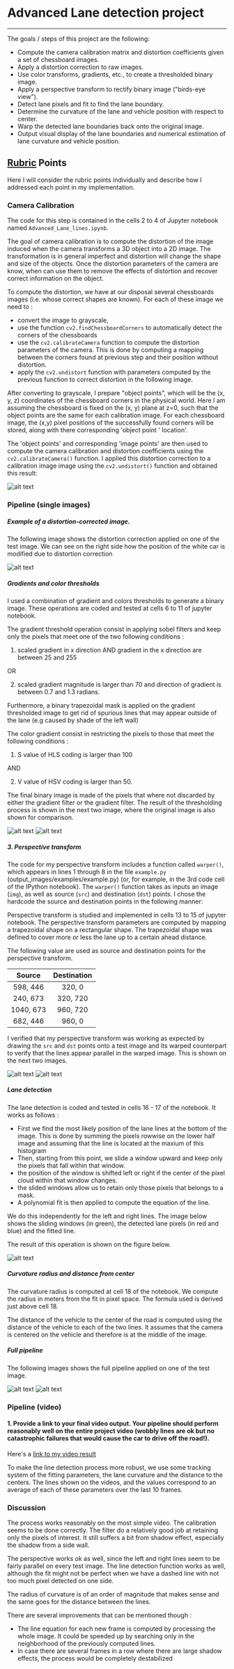 # Advanced Lane detection project

---


The goals / steps of this project are the following:

* Compute the camera calibration matrix and distortion coefficients given a set of chessboard images.
* Apply a distortion correction to raw images.
* Use color transforms, gradients, etc., to create a thresholded binary image.
* Apply a perspective transform to rectify binary image ("birds-eye view").
* Detect lane pixels and fit to find the lane boundary.
* Determine the curvature of the lane and vehicle position with respect to center.
* Warp the detected lane boundaries back onto the original image.
* Output visual display of the lane boundaries and numerical estimation of lane curvature and vehicle position.

[//]: # (Image References)

[image1]: ./Figures/Undistorted1.png "Undistorted 1"
[image2]: ./Figures/Undistorted2.png "Undistorted 2"
[image3]: ./Figures/Thresholds1.png "Binary Example"
[image4]: ./Figures/Thresholds2.png "Binary Example"
[image5]: ./Figures/Perspective1.png "Perspective Transform"
[image6]: ./Figures/Perspective2.png "Perspective Transform"
[image7]: ./Figures/LineFitting.png "LineFitting"
[image8]: ./Figures/FullPipeline1.png "FullPipeline"
[image9]: ./Figures/FullPipeline2.png "FullPipeline"
[video1]: ./project_video.mp4 "Video"

## [Rubric](https://review.udacity.com/#!/rubrics/571/view) Points

Here I will consider the rubric points individually and describe how I addressed each point in my implementation.  

### Camera Calibration

The code for this step is contained in the cells 2 to 4 of Jupyter notebook  named `Advanced_Lane_lines.ipynb`.  

The goal of camera calibration is to compute the distortion of the image induced when the camera transforms a 3D object into a 2D image. The transformation is in general imperfect and distortion will change the shape and size of the objects. Once the distortion parameters of the camera are know, when can use them to remove the effects of distortion and recover correct information on the object. 

To compute the distortion, we have at our disposal several chessboards images (i.e. whose correct shapes are known). For each of these image we need to : 
* convert the image to grayscale,  
* use the function `cv2.findChessboardCorners` to automatically detect the corners of the chessboards
* use the `cv2.calibrateCamera` function to compute the distortion parameters of the camera. This is done by computing a mapping between the corners found at previous step and their position without distortion.
* apply the `cv2.undistort` function with parameters computed by the previous function to correct distortion in the following image.

After converting to grayscale, I prepare "object points", which will be the (x, y, z) coordinates of the chessboard corners in the physical world. Here I am assuming the chessboard is fixed on the (x, y) plane at z=0, such that the object points are the same for each calibration image.  For each chessboard image, the (x,y) pixel positions of the successfully found corners will be stored, along with there corresponding 'object point ' location'.   

The 'object points' and corresponding 'image points' are then used to compute the camera calibration and distortion coefficients using the `cv2.calibrateCamera()` function.  I applied this distortion correction to a calibration image image using the `cv2.undistort()` function and obtained this result: 

![alt text][image1]


### Pipeline (single images)

##### Example of a distortion-corrected image.

The following image shows the distortion correction applied on one of the test image. We can see on the right side how the position of the white car is modified due to distortion correction

![alt text][image2]

##### Gradients and color thresholds 

I used a combination of gradient and colors thresholds to generate a binary image. These operations are coded and tested at cells 6 to 11 of jupyter notebook.

The gradient threshold operation consist in applying sobel filters and keep only the pixels that meet one of the two following conditions :
1. scaled gradient in x direction AND gradient in the x direction are between 25 and 255

OR 

2. scaled gradient magnitude is larger than 70 and direction of gradient is between 0.7 and 1.3 radians.

Furthermore, a binary trapezoidal mask is applied on the gradient thresholded image to get rid of spurious lines that may appear outside of the lane (e.g caused by shade of the left wall)

The color gradient consist in restricting the pixels to those that meet the following conditions :
1. S value of HLS coding is larger than 100

AND 

2. V value of HSV coding is larger than 50.

The final binary image is made of the pixels that where not discarded by either the gradient filter or the gradient filter. The result of the thresholding process is shown in the next two image, where the original image is also shown for comparison.

![alt text][image3]
![alt text][image4]

##### 3. Perspective transform

The code for my perspective transform includes a function called `warper()`, which appears in lines 1 through 8 in the file `example.py` (output_images/examples/example.py) (or, for example, in the 3rd code cell of the IPython notebook).  The `warper()` function takes as inputs an image (`img`), as well as source (`src`) and destination (`dst`) points.  I chose the hardcode the source and destination points in the following manner:

Perspective transform is studied and implemented in cells 13 to 15 of jupyter notebook. The perspective transform parameters are computed by mapping a trapezoidal shape on a rectangular shape. The trapezoidal shape was defined to cover more or less the lane up to a certain ahead distance. 

The following value are used as source and destination points for the perspective transform. 

| Source        | Destination   | 
|:-------------:|:-------------:| 
| 598, 446      | 320, 0        | 
| 240, 673      | 320, 720      |
| 1040, 673     | 960, 720      |
| 682, 446      | 960, 0        |

I verified that my perspective transform was working as expected by drawing the `src` and `dst` points onto a test image and its warped counterpart to verify that the lines appear parallel in the warped image. This is shown on the next two images.

![alt text][image5]
![alt text][image6]

##### Lane detection
The lane detection is coded and tested in cells 16 - 17 of the notebook. It works as follows :
- First we find the most likely position of the lane lines at the bottom of the image. This is done by summing the pixels rowwise on the lower half image and assuming that the line is located at the maxium of this histogram
- Then, starting from this point, we slide a window upward and keep only the pixels that fall within that window.
- the position of the window is shifted left or right if the center of the pixel cloud within that window changes. 
- the slided windows allow us to retain only those pixels that belongs to a mask. 
- A polynomial fit is then applied to compute the equation of the line. 

We do this independently for the left and right lines. The image below shows the sliding windows (in green), the detected lane pixels (in red and blue) and the fitted line.

The result of this operation is shown on the figure below. 

![alt text][image7]

##### Curvature radius and distance from center
The curvature radius is computed at cell 18 of the notebook. We compute the radius in meters from the fit in pixel space. The formula used is derived just above cell 18.

The distance of the vehicle to the center of the road is computed using the distance of the vehicle to each of the two lines. It assumes that the camera is centered on the vehicle and therefore is at the middle of the image.


##### Full pipeline

The following images shows the full pipeline applied on one of the test image. 



![alt text][image8]
![alt text][image9]

### Pipeline (video)

#### 1. Provide a link to your final video output.  Your pipeline should perform reasonably well on the entire project video (wobbly lines are ok but no catastrophic failures that would cause the car to drive off the road!).

Here's a [link to my video result](./output_videos/project_video.mp4)

To make the line detection process more robust, we use some tracking system of the fitting parameters, the lane curvature and the distance to the centers. The lines shown on the videos, and the values correspond to an average of each of these parameters over the last 10 frames. 



### Discussion

The process works reasonably on the most simple video. The calibration seems to be done correctly. The filter do a relatively good job at retaining only the pixels of interest. It still suffers a bit from shadow effect, especially the shadow from a side wall. 
 
The perspective works ok as well, since the left and right lines seem to be fairly parallel on every test image. The line detection function works as well, although the fit might not be perfect when we have a dashed line with not too much pixel detected on one side.

The radius of curvature is of an order of magnitude that makes sense and the same goes for the distance between the lines. 
 
There are several improvements that can be mentioned though : 
 
 - The line equation for each new frame is computed by processing the whole image. It could be speeded up by searching only in the neighborhood of the previously computed lines.
 - In case there are several frames in a row where there are large shadow effects, the process would be completely destabilized
 